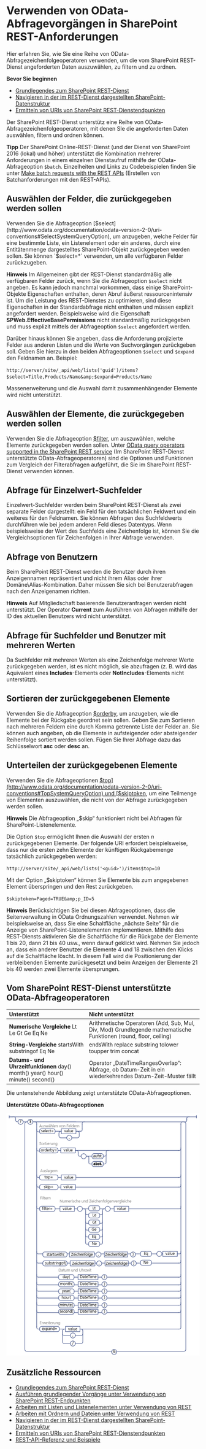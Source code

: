 # <a name="use-odata-query-operations-in-sharepoint-rest-requests"></a>Verwenden von OData-Abfragevorgängen in SharePoint REST-Anforderungen
Hier erfahren Sie, wie Sie eine Reihe von OData-Abfragezeichenfolgeoperatoren verwenden, um die vom SharePoint REST-Dienst angeforderten Daten auszuwählen, zu filtern und zu ordnen. 
 
 **Bevor Sie beginnen**
-  [Grundlegendes zum SharePoint REST-Dienst](get-to-know-the-sharepoint-rest-service.md)
-  [Navigieren in der im REST-Dienst dargestellten SharePoint-Datenstruktur](navigate-the-sharepoint-data-structure-represented-in-the-rest-service.md)
-  [Ermitteln von URIs von SharePoint REST-Dienstendpunkten](determine-sharepoint-rest-service-endpoint-uris.md)
    
Der SharePoint REST-Dienst unterstütz eine Reihe von OData-Abfragezeichenfolgeoperatoren, mit denen SIe die angeforderten Daten auswählen, filtern und ordnen können.
 
 **Tipp**  Der SharePoint Online-REST-Dienst (und der Dienst von SharePoint 2016 (lokal) und höher) unterstützt die Kombination mehrerer Anforderungen in einem einzelnen Dienstaufruf mithilfe der OData-Abfrageoption `$batch`. Einzelheiten und Links zu Codebeispielen finden Sie unter [Make batch requests with the REST APIs](make-batch-requests-with-the-rest-apis.md) (Erstellen von Batchanforderungen mit den REST-APIs).
 
## <a name="select-fields-to-return"></a>Auswählen der Felder, die zurückgegeben werden sollen
Verwenden Sie die Abfrageoption [$select](http://www.odata.org/documentation/odata-version-2-0/uri-conventions#SelectSystemQueryOption), um anzugeben, welche Felder für eine bestimmte Liste, ein Listenelement oder ein anderes, durch eine Entitätenmenge dargestelltes SharePoint-Objekt zurückgegeben werden sollen. Sie können `$select=*` verwenden, um alle verfügbaren Felder zurückzugeben.
 
 **Hinweis**  Im Allgemeinen gibt der REST-Dienst standardmäßig alle verfügbaren Felder zurück, wenn Sie die Abfrageoption `$select` nicht angeben. Es kann jedoch manchmal vorkommen, dass einige SharePoint-Objekte Eigenschaften enthalten, deren Abruf äußerst ressourcenintensiv ist. Um die Leistung des REST-Dienstes zu optimieren, sind diese Eigenschaften in der Standardabfrage nicht enthalten und müssen explizit angefordert werden. Beispielsweise wird die Eigenschaft **SPWeb.EffectiveBasePermissions** nicht standardmäßig zurückgegeben und muss explizit mittels der Abfrageoption `$select` angefordert werden.
 
Darüber hinaus können Sie angeben, dass die Anforderung projizierte Felder aus anderen Listen und die Werte von Suchvorgängen zurückgeben soll. Geben Sie hierzu in den beiden Abfrageoptionen `$select` und `$expand` den Feldnamen an. Beispiel:
 
 `http://server/site/_api/web/lists('guid')/items?$select=Title,Products/Name&amp;$expand=Products/Name`
 
Massenerweiterung und die Auswahl damit zusammenhängender Elemente wird nicht unterstützt.
 
## <a name="select-items-to-return"></a>Auswählen der Elemente, die zurückgegeben werden sollen
Verwenden Sie die Abfrageoption [$filter](http://www.odata.org/documentation/odata-version-2-0/uri-conventions#FilterSystemQueryOption), um auszuwählen, welche Elemente zurückgegeben werden sollen. Unter [OData query operators supported in the SharePoint REST service](#bk_supported) (Im SharePoint REST-Dienst unterstützte OData-Abfrageoperatoren) sind die Optionen und Funktionen zum Vergleich der Filterabfragen aufgeführt, die Sie im SharePoint REST-Dienst verwenden können.

## <a name="query-for-single-value-lookup-fields"></a>Abfrage für Einzelwert-Suchfelder
Einzelwert-Suchfelder werden beim SharePoint REST-Dienst als zwei separate Felder dargestellt: ein Feld für den tatsächlichen Feldwert und ein weiteres für den Feldnamen. Sie können Abfragen des Suchfeldwerts durchführen wie bei jedem anderen Feld dieses Datentyps. Wenn beispielsweise der Wert des Suchfelds eine Zeichenfolge ist, können Sie die Vergleichsoptionen für Zeichenfolgen in Ihrer Abfrage verwenden.

## <a name="query-for-users"></a>Abfrage von Benutzern
Beim SharePoint REST-Dienst werden die Benutzer durch ihren Anzeigennamen repräsentiert und nicht ihrem Alias oder ihrer Domäne\Alias-Kombination. Daher müssen Sie sich bei Benutzerabfragen nach den Anzeigenamen richten.

 **Hinweis**  Auf Mitgliedschaft basierende Benutzeranfragen werden nicht unterstützt. Der Operator **Current** zum Ausführen von Abfragen mithilfe der ID des aktuellen Benutzers wird nicht unterstützt.

## <a name="query-for-multi-value-lookup-fields-and-users"></a>Abfrage für Suchfelder und Benutzer mit mehreren Werten
Da Suchfelder mit mehreren Werten als eine Zeichenfolge mehrerer Werte zurückgegeben werden, ist es nicht möglich, sie abzufragen (z. B. wird das Äquivalent eines **Includes**-Elements oder **NotIncludes**-Elements nicht unterstützt).

## <a name="sort-returned-items"></a>Sortieren der zurückgegebenen Elemente
Verwenden Sie die Abfrageoption [$orderby](http://www.odata.org/documentation/odata-version-2-0/uri-conventions#OrderBySystemQueryOption), um anzugeben, wie die Elemente bei der Rückgabe geordnet sein sollen. Geben Sie zum Sortieren nach mehreren Feldern eine durch Komma getrennte Liste der Felder an. Sie können auch angeben, ob die Elemente in aufsteigender oder absteigender Reihenfolge sortiert werden sollen. Fügen Sie Ihrer Abfrage dazu das Schlüsselwort **asc** oder **desc** an.

## <a name="page-through-returned-items"></a>Unterteilen der zurückgegebenen Elemente
Verwenden Sie die Abfrageoptionen  [$top](http://www.odata.org/documentation/odata-version-2-0/uri-conventions#TopSystemQueryOption) und [$skiptoken](http://msdn.microsoft.com/library/dd942121.aspx), um eine Teilmenge von Elementen auszuwählen, die nicht von der Abfrage zurückgegeben werden sollen.

 **Hinweis**  Die Abfrageoption „$skip“ funktioniert nicht bei Abfragen für SharePoint-Listenelemente.

Die Option `$top` ermöglicht Ihnen die Auswahl der ersten *n* zurückgegebenen Elemente. Der folgende URI erfordert beispielsweise, dass nur die ersten zehn Elemente der künftigen Rückgabemenge tatsächlich zurückgegeben werden:
 
 `http://server/site/_api/web/lists('<guid>')/items$top=10`
 
Mit der Option „$skiptoken“ können Sie Elemente bis zum angegebenen Element überspringen und den Rest zurückgeben.
 
 `$skiptoken=Paged=TRUE&amp;p_ID=5`

 **Hinweis**  Berücksichtigen Sie bei diesen Abfrageoptionen, dass die Seitenverwaltung in OData Ordnungszahlen verwendet. Nehmen wir beispielsweise an, dass Sie eine Schaltfläche „nächste Seite“ für die Anzeige von SharePoint-Listenelementen implementieren. Mithilfe des REST-Diensts aktivieren Sie die Schaltfläche für die Rückgabe der Elemente 1 bis 20, dann 21 bis 40 usw., wenn darauf geklickt wird. Nehmen Sie jedoch an, dass ein anderer Benutzer die Elemente 4 und 18 zwischen den Klicks auf die Schaltfläche löscht. In diesem Fall wird die Positionierung der verbleibenden Elemente zurückgesetzt und beim Anzeigen der Elemente 21 bis 40 werden zwei Elemente übersprungen.
 
## <a name="odata-query-operators-supported-in-the-sharepoint-rest-service"></a>Vom SharePoint REST-Dienst unterstützte OData-Abfrageoperatoren
<a name="bk_supported"> </a>

|**Unterstützt**|**Nicht unterstützt**|
|:-----|:-----|
|**Numerische Vergleiche** Lt Le Gt Ge Eq Ne| Arithmetische Operatoren (Add, Sub, Mul, Div, Mod) Grundlegende mathematische Funktionen (round, floor, ceiling) |
|**String-Vergleiche** startsWith substringof Eq Ne| endsWith replace substring tolower toupper trim concat|
|**Datums- und Uhrzeitfunktionen** day() month() year() hour() minute() second()| Operator „DateTimeRangesOverlap“: Abfrage, ob Datum-Zeit in ein wiederkehrendes Datum-Zeit-Muster fällt|
Die untenstehende Abbildung zeigt unterstützte OData-Abfrageoptionen.
 
**Unterstützte OData-Abfrageoptionen**

![Abfrageoptionssyntax des SharePoint REST-Diensts](../../../images/REST_queryOptionSyntax.png)

## <a name="additional-resources"></a>Zusätzliche Ressourcen
<a name="bk_addresources"> </a>

-  [Grundlegendes zum SharePoint REST-Dienst](get-to-know-the-sharepoint-rest-service.md)
-  [Ausführen grundlegender Vorgänge unter Verwendung von SharePoint REST-Endpunkten](complete-basic-operations-using-sharepoint-rest-endpoints.md)
-  [Arbeiten mit Listen und Listenelementen unter Verwendung von REST](working-with-lists-and-list-items-with-rest.md)
-  [Arbeiten mit Ordnern und Dateien unter Verwendung von REST](working-with-folders-and-files-with-rest.md)
-  [Navigieren in der im REST-Dienst dargestellten SharePoint-Datenstruktur](navigate-the-sharepoint-data-structure-represented-in-the-rest-service.md)
-  [Ermitteln von URIs von SharePoint REST-Dienstendpunkten](determine-sharepoint-rest-service-endpoint-uris.md)
-  [REST-API-Referenz und Beispiele](http://msdn.microsoft.com/library/02128c70-9d27-4388-9374-a11bce68fdb8%28Office.15%29.aspx)